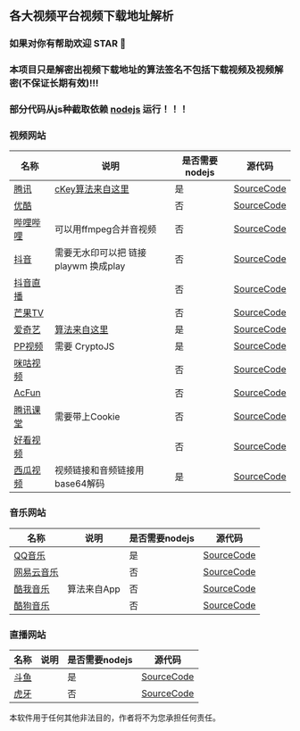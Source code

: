 ##  各大视频平台视频下载地址解析

###  如果对你有帮助欢迎 STAR 🌟

### 本项目只是解密出视频下载地址的算法签名不包括下载视频及视频解密(不保证长期有效)!!!

### 部分代码从js种截取依赖 [nodejs](https://nodejs.org/) 运行！！！

### 视频网站

| 名称 | 说明 | 是否需要nodejs | 源代码 |
| ---- | ---- | ---- | ---- |
|  [腾讯](https://v.qq.com/)     | [cKey算法来自这里](https://github.com/ZSAIm/iqiyi-parser/blob/master/js/tencent.js) | 是 | [SourceCode](https://github.com/jym66/Dlink_Parse/blob/master/tencent.py) |
|   [优酷](https://www.youku.com/)   |  | 否 | [SourceCode](https://github.com/jym66/Dlink_Parse/blob/master/youku.py)  |
|  [哔哩哔哩](https://www.bilibili.com/)    |可以用ffmpeg合并音视频  | 否 | [SourceCode](https://github.com/jym66/Dlink_Parse/blob/master/bilibili.py) |
|   [抖音](https://www.iesdouyin.com/)    | 需要无水印可以把 链接 playwm 换成play | 否 | [SourceCode](https://github.com/jym66/Dlink_Parse/blob/master/douyin.py) |
|   [抖音直播](https://www.iesdouyin.com/)    | | 否 | [SourceCode](https://github.com/jym66/Dlink_Parse/blob/master/douyin_live.py) |
| [芒果TV](https://www.mgtv.com) |  | 否 | [SourceCode](https://github.com/jym66/Dlink_Parse/blob/master/MGTV.py) |
|  [爱奇艺](https://www.iqiyi.com/) | [算法来自这里](https://github.com/ZSAIm/iqiyi-parser/blob/master/js/iqiyi_2019-08.js) | 是             | [SourceCode](https://github.com/jym66/Dlink_Parse/blob/master/iqiyi.py) |
| [PP视频](https://v.pptv.com/) | 需要 CryptoJS | 是 | [SourceCode](https://github.com/jym66/Dlink_Parse/blob/master/pptv.py) |
| [咪咕视频](https://www.miguvideo.com/) | | 否 | [SourceCode](https://github.com/jym66/Dlink_Parse/blob/master/migu.py) |
| [AcFun](https://www.acfun.cn/) | | 否 | [SourceCode](https://github.com/jym66/Dlink_Parse/blob/master/AcFun.py) |
| [腾讯课堂](https://ke.qq.com/) |需要带上Cookie | 否 | [SourceCode](https://github.com/jym66/Dlink_Parse/blob/master/ke_qq.py) |
| [好看视频](https://haokan.baidu.com/) | | 否 | [SourceCode](https://github.com/jym66/Dlink_Parse/blob/master/haokan.py) |
| [西瓜视频](https://www.ixigua.com/) | 视频链接和音频链接用base64解码| 是 | [SourceCode](https://github.com/jym66/Dlink_Parse/blob/master/xigua.py) |


### 音乐网站

|  名称    |  说明    |    是否需要nodejs  | 源代码 |
| ---- | ---- | ---- | ---- |
| [QQ音乐](https://y.qq.com/) | | 是 | [SourceCode](https://github.com/jym66/Dlink_Parse/blob/master/qqmusic.py) |
| [网易云音乐](https://music.163.com/) | | 否 | [SourceCode](https://github.com/jym66/Dlink_Parse/blob/master/music163.py) |
| [酷我音乐](http://www.kuwo.cn/) | 算法来自App| 否 | [SourceCode](https://github.com/jym66/Dlink_Parse/blob/master/kuwoMusic.py) |
| [酷狗音乐](https://www.kugou.com/) | | 否 | [SourceCode](https://github.com/jym66/Dlink_Parse/blob/master/kugou.py) |


### 直播网站

|  名称    |  说明    |    是否需要nodejs  | 源代码 |
| ---- | ---- | ---- | ---- |
| [斗鱼](https://www.douyu.com/) | | 是 | [SourceCode](https://github.com/jym66/Dlink_Parse/blob/master/DouYu.py) |
| [虎牙](https://www.huya.com/) | | 否 | [SourceCode](https://github.com/jym66/Dlink_Parse/blob/master/huya.py) |

本软件用于任何其他非法目的，作者将不为您承担任何责任。


